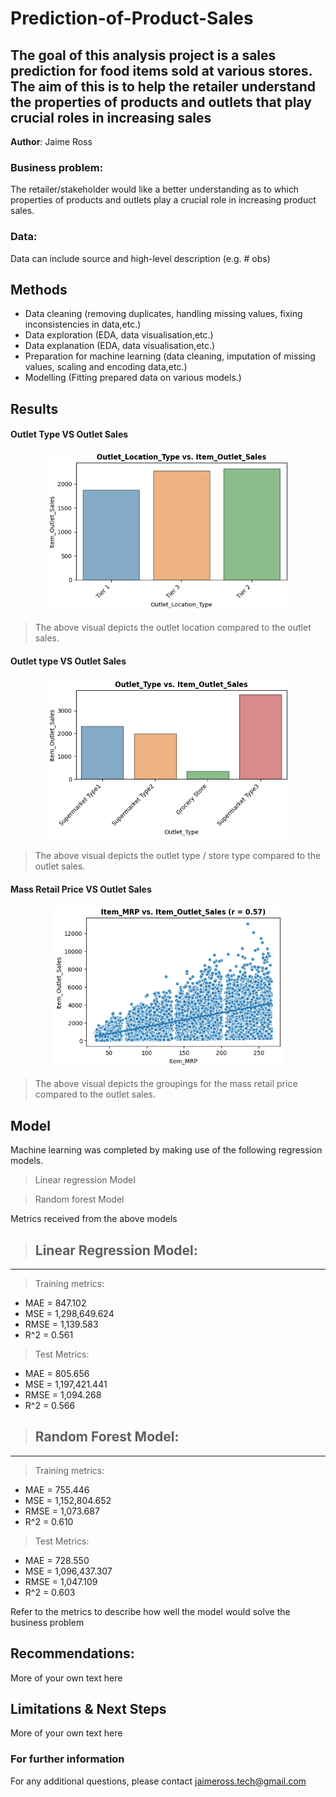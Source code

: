 # Prediction-of-Product-Sales
## The goal of this analysis project is a sales prediction for food items sold at various stores. The aim of this is to help the retailer understand the properties of products and outlets that play crucial roles in increasing sales 

**Author**: Jaime Ross

### Business problem:

The retailer/stakeholder would like a better understanding as to which properties of products and outlets play a crucial role in increasing product sales.


### Data:
Data can include source and high-level description (e.g. # obs)


## Methods
- Data cleaning (removing duplicates, handling missing values, fixing inconsistencies in data,etc.)
- Data exploration (EDA, data visualisation,etc.)
- Data explanation (EDA, data visualisation,etc.)
- Preparation for machine learning (data cleaning, imputation of missing values, scaling and encoding data,etc.)
- Modelling (Fitting prepared data on various models.)

## Results


#### Outlet Type VS Outlet Sales

<p align = "center"> 
  <img src = "https://github.com/JaimeRoss/Prediction-of-Product-Sales/blob/main/outtype.PNG">
</p>

> The above visual depicts the outlet location compared to the outlet sales.

#### Outlet type VS Outlet Sales

<p align = "center"> 
  <img src = "https://github.com/JaimeRoss/Prediction-of-Product-Sales/blob/main/outlet sales.PNG">
</p>

> The above visual depicts the outlet type / store type compared to the outlet sales.

#### Mass Retail Price VS Outlet Sales

<p align = "center"> 
  <img src = "https://github.com/JaimeRoss/Prediction-of-Product-Sales/blob/main/mrp.PNG">
</p>

> The above visual depicts the groupings for the mass retail price compared to the outlet sales.

## Model

Machine learning was completed by making use of the following regression models.

> Linear regression Model

> Random forest Model

Metrics received from the above models

>## Linear Regression Model:
 -------------------------
> Training metrics:
- MAE = 847.102
- MSE = 1,298,649.624
- RMSE = 1,139.583
- R^2 = 0.561

  
> Test Metrics:
- MAE = 805.656
- MSE = 1,197,421.441
- RMSE = 1,094.268
- R^2 = 0.566

>## Random Forest Model:
--------------------------
> Training metrics:
- MAE = 755.446
- MSE = 1,152,804.652
- RMSE = 1,073.687
- R^2 = 0.610

  
> Test Metrics:
- MAE = 728.550
- MSE = 1,096,437.307
- RMSE = 1,047.109
- R^2 = 0.603

  
Refer to the metrics to describe how well the model would solve the business problem

## Recommendations:

More of your own text here


## Limitations & Next Steps

More of your own text here


### For further information


For any additional questions, please contact jaimeross.tech@gmail.com
